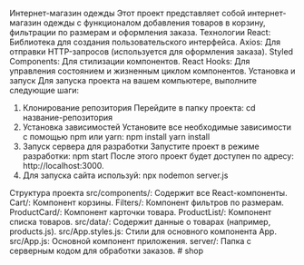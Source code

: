 
Интернет-магазин одежды
Этот проект представляет собой интернет-магазин одежды с функционалом добавления товаров в корзину, фильтрации по размерам и оформления заказа.
Технологии
React: Библиотека для создания пользовательского интерфейса.
Axios: Для отправки HTTP-запросов (используется для оформления заказа).
Styled Components: Для стилизации компонентов.
React Hooks: Для управления состоянием и жизненным циклом компонентов.
Установка и запуск
Для запуска проекта на вашем компьютере, выполните следующие шаги:
1. Клонирование репозитория
Перейдите в папку проекта:
cd название-репозитория
2. Установка зависимостей
Установите все необходимые зависимости с помощью npm или yarn:
npm install
yarn install
3. Запуск сервера для разработки
Запустите проект в режиме разработки:
npm start
После этого проект будет доступен по адресу: http://localhost:3000.
4. Для запуска сайта используй:
npx nodemon server.js

Структура проекта
src/components/: Содержит все React-компоненты.
Cart/: Компонент корзины.
Filters/: Компонент фильтров по размерам.
ProductCard/: Компонент карточки товара.
ProductList/: Компонент списка товаров.
src/data/: Содержит данные о товарах (например, products.js).
src/App.styles.js: Стили для основного компонента App.
src/App.js: Основной компонент приложения.
server/: Папка с серверным кодом для обработки заказов.
#   s h o p  
 